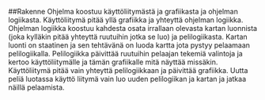 ##Rakenne
Ohjelma koostuu käyttöliitymästä ja grafiikasta ja ohjelman logiikasta. Käyttöliitymä pitää yllä grafiikka ja yhteyttä ohjelman logiikka.
Ohjelman logiikka koostuu kahdesta osata irrallaan olevasta kartan luonnista (joka kylläkin pitää yhteyttä ruutuihin jotka se luo)
ja pelilogiikasta. Kartan luonti on staatinen ja sen tehtävänä on luoda kartta jota pystyy pelaamaan pelilogiikalla. Pelilogiikka
päivittää ruutuihin pelaajan tekemiä valintoja ja kertoo käyttöliitymälle ja tämän grafiikalle mitä näyttää missäkin. Käyttöliitymä
pitää vain yhteyttä pelilogiikkaan ja päivittää grafiikka. Uutta peliä luotassa käyttö liitymä vain luo uuden pelilogiikan ja 
kartan ja jatkaa näillä pelaamista.
